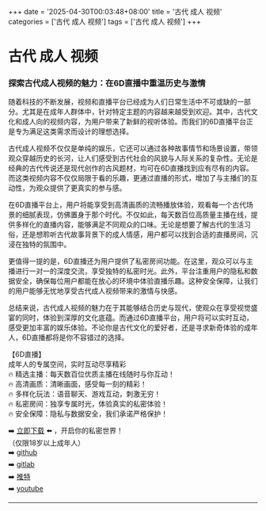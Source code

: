 +++
date = '2025-04-30T00:03:48+08:00'
title = '古代 成人 视频'
categories = ['古代 成人 视频']
tags = ['古代 成人 视频']
+++

# 古代 成人 视频

### 探索古代成人视频的魅力：在6D直播中重温历史与激情

随着科技的不断发展，视频和直播平台已经成为人们日常生活中不可或缺的一部分。尤其是在成年人群体中，针对特定主题的内容越来越受到欢迎。其中，古代文化和成人向的视频内容，为用户带来了新鲜的视听体验。而我们的6D直播平台正是专为满足这类需求而设计的理想选择。

古代成人视频不仅仅是单纯的娱乐，它还可以通过各种故事情节和场景设置，带领观众穿越历史的长河，让人们感受到古代社会的风貌与人际关系的复杂性。无论是经典的古代传说还是现代创作的古风题材，均可在6D直播找到应有尽有的内容。而这类视频内容不仅仅局限于看的乐趣，更通过直播的形式，增加了与主播们的互动性，为观众提供了更真实的参与感。

在6D直播平台上，用户将能享受到高清画质的流畅播放体验，观看每一个古代场景的细腻表现，仿佛置身于那个时代。不仅如此，每天数百位高质量主播在线，提供多样化的直播内容，能够满足不同观众的口味。无论是想要了解古代的生活习俗，还是想聆听古代故事背景下的成人情感，用户都可以找到合适的直播房间，沉浸在独特的氛围中。

更值得一提的是，6D直播还为用户提供了私密房间功能。在这里，观众可以与主播进行一对一的深度交流，享受独特的私密时光。此外，平台注重用户的隐私和数据安全，确保每位用户都能在放心的环境中体验直播乐趣。这种安全保障，让我们的用户能够无忧地享受古代成人视频带来的激情与快感。

总结来说，古代成人视频的魅力在于其能够结合历史与现代，使观众在享受视觉盛宴的同时，体验到深厚的文化底蕴。而通过6D直播平台，用户将可以实时互动，感受更加丰富的娱乐体验。不论你是古代文化的爱好者，还是寻求新奇体验的成年人，6D直播都将是你不容错过的选择。

【6D直播】  
成年人的专属空间，实时互动尽享精彩  
🔥 精选主播：每天数百位优质主播在线随时与你互动！  
🔥 高清画质：清晰画面，感受每一刻的精彩！  
🔥 多样化玩法：语音聊天、游戏互动，刺激无穷！  
🔥 私密房间：独享专属时光，体验真实的私密体验！  
🔥 安全保障：隐私与数据安全，我们承诺严格保护！  

➡️ [立即下载](https://down123.s3.ap-east-1.amazonaws.com/down/down.html?channelCode=blog) ⬅️ ，开启你的私密世界！  
（仅限18岁以上成年人）  
➡️ [github](https://aldult-live.github.io/)  
➡️ [gitlab](https://seo-09598d.gitlab.io/)  
➡️ [推特](https://x.com/wegame33)  
➡️ [youtube](https://www.youtube.com/@6Dlive)  

---
